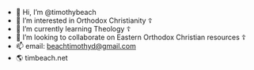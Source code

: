 - 👋 Hi, I’m @timothybeach
- 👀 I’m interested in Orthodox Christianity ☦️
- 🌱 I’m currently learning Theology ☦️
- 💞️ I’m looking to collaborate on Eastern Orthodox Christian resources ☦️
- 📫 email: beachtimothyd@gmail.com
- 🌎 timbeach.net
